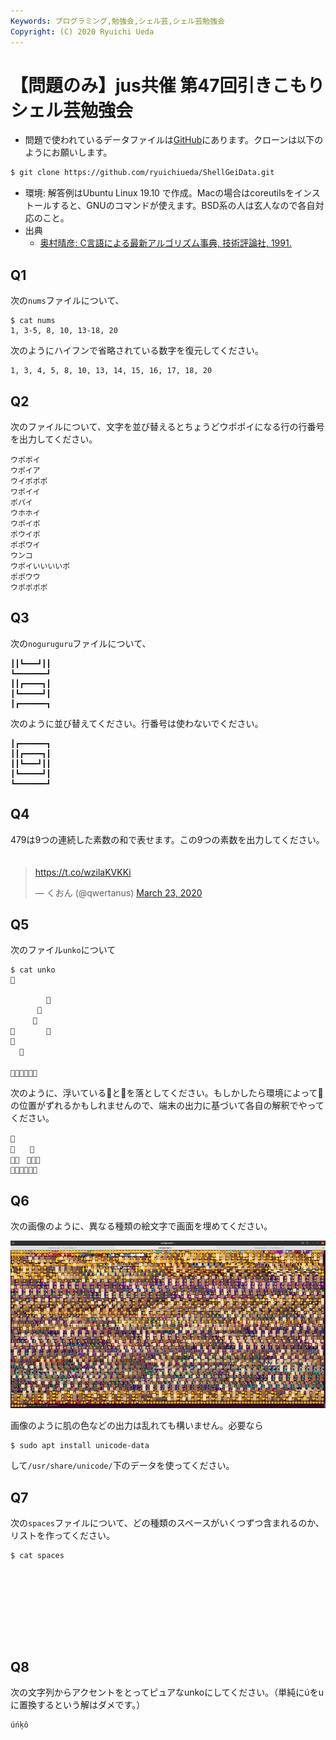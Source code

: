 ```yaml
---
Keywords: プログラミング,勉強会,シェル芸,シェル芸勉強会
Copyright: (C) 2020 Ryuichi Ueda
---
```


# 【問題のみ】jus共催 第47回引きこもりシェル芸勉強会

* 問題で使われているデータファイルは[GitHub](https://github.com/ryuichiueda/ShellGeiData/tree/master/vol.47)にあります。クローンは以下のようにお願いします。

```bash
$ git clone https://github.com/ryuichiueda/ShellGeiData.git
```


* 環境: 解答例はUbuntu Linux 19.10 で作成。Macの場合はcoreutilsをインストールすると、GNUのコマンドが使えます。BSD系の人は玄人なので各自対応のこと。
* 出典
    * [奥村晴彦: C言語による最新アルゴリズム事典, 技術評論社, 1991.](https://gihyo.jp/book/2018/978-4-7741-9690-9)


## Q1

次の`nums`ファイルについて、

```
$ cat nums
1, 3-5, 8, 10, 13-18, 20
```

次のようにハイフンで省略されている数字を復元してください。

```
1, 3, 4, 5, 8, 10, 13, 14, 15, 16, 17, 18, 20
```

## Q2

次のファイルについて、文字を並び替えるとちょうどウポポイになる行の行番号を出力してください。

```upopoi
ウポポイ
ウポイア
ウイポポポ
ワポイイ
ポパイ
ウホホイ
ウポイポ
ポウイポ
ポポウイ
ウンコ
ウポイいいいいポ
ポポウウ
ウポポポポ
```

## Q3

次の`noguruguru`ファイルについて、

```noguruguru
┃┃┗━━━┛┃┃
┗━━━━━━━┛
┃┃┏━━━━┓┃
┃┗━━━━━┛┃
┃┏━━━━━━┓
```

次のように並び替えてください。行番号は使わないでください。

```guruguru
┃┏━━━━━━┓
┃┃┏━━━━┓┃
┃┃┗━━━┛┃┃
┃┗━━━━━┛┃
┗━━━━━━━┛
```

## Q4


479は9つの連続した素数の和で表せます。この9つの素数を出力してください。
　
<blockquote class="twitter-tweet" data-partner="tweetdeck"><p lang="und" dir="ltr"><a href="https://t.co/wzilaKVKKi">https://t.co/wzilaKVKKi</a></p>&mdash; くおん (@qwertanus) <a href="https://twitter.com/qwertanus/status/1242016369324875781?ref_src=twsrc%5Etfw">March 23, 2020</a></blockquote>
<script async src="https://platform.twitter.com/widgets.js" charset="utf-8"></script>



## Q5

次のファイル`unko`について

```
$ cat unko 
💩

        💩  
      💩
　　　💩
🚽  　　　💩
🚽
  💩　　　
        　　
💩💩💩💩🚽💩　　

```

次のように、浮いている💩と🚽を落としてください。もしかしたら環境によって💩の位置がずれるかもしれませんので、端末の出力に基づいて各自の解釈でやってください。

```
💩　　　　　　　
🚽　　💩　　　　
🚽💩　💩💩💩　　
💩💩💩💩🚽💩
```

## Q6

次の画像のように、異なる種類の絵文字で画面を埋めてください。

![](./emojiterminal.png)

画像のように肌の色などの出力は乱れても構いません。必要なら

```
$ sudo apt install unicode-data
```

して`/usr/share/unicode/`下のデータを使ってください。


## Q7

次の`spaces`ファイルについて、どの種類のスペースがいくつずつ含まれるのか、リストを作ってください。

```
$ cat spaces
    　　　　　　
 
         
    
     
     
        


```

## Q8

次の文字列からアクセントをとってピュアなunkoにしてください。（単純にúをuに置換するという解はダメです。）

```
úńķô
```

